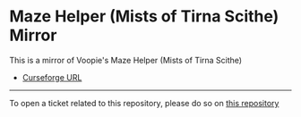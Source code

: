 # Maze Helper (Mists of Tirna Scithe) Mirror

This is a mirror of Voopie's Maze Helper (Mists of Tirna Scithe)

- [Curseforge URL](https://www.curseforge.com/wow/addons/maze-helper-mists-of-tirna-scithe)

----

To open a ticket related to this repository, please do so on [this repository](https://github.com/curseforge-mirror/.github)